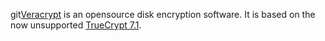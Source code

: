 git[Veracrypt](https://www.veracrypt.fr/en/Home.html) is an opensource disk encryption software.  It is based on the now unsupported [TrueCrypt 7.1](http://truecrypt.sourceforge.net/).

